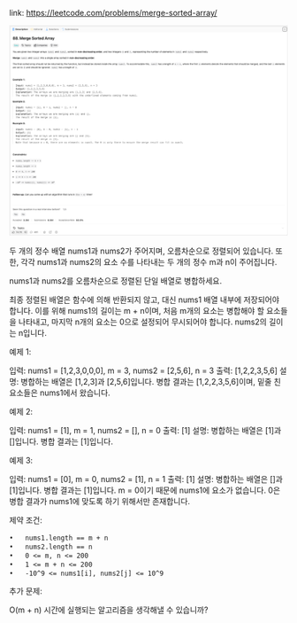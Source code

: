 link: https://leetcode.com/problems/merge-sorted-array/

![img.png](img.png)

두 개의 정수 배열 nums1과 nums2가 주어지며, 오름차순으로 정렬되어 있습니다. 또한, 각각 nums1과 nums2의 요소 수를 나타내는 두 개의 정수 m과 n이 주어집니다.

nums1과 nums2를 오름차순으로 정렬된 단일 배열로 병합하세요.

최종 정렬된 배열은 함수에 의해 반환되지 않고, 대신 nums1 배열 내부에 저장되어야 합니다. 이를 위해 nums1의 길이는 m + n이며, 처음 m개의 요소는 병합해야 할 요소들을 나타내고, 마지막 n개의 요소는 0으로 설정되어 무시되어야 합니다. nums2의 길이는 n입니다.

예제 1:

입력: nums1 = [1,2,3,0,0,0], m = 3, nums2 = [2,5,6], n = 3
출력: [1,2,2,3,5,6]
설명: 병합하는 배열은 [1,2,3]과 [2,5,6]입니다. 병합 결과는 [1,2,2,3,5,6]이며, 밑줄 친 요소들은 nums1에서 왔습니다.

예제 2:

입력: nums1 = [1], m = 1, nums2 = [], n = 0
출력: [1]
설명: 병합하는 배열은 [1]과 []입니다. 병합 결과는 [1]입니다.

예제 3:

입력: nums1 = [0], m = 0, nums2 = [1], n = 1
출력: [1]
설명: 병합하는 배열은 []과 [1]입니다. 병합 결과는 [1]입니다. m = 0이기 때문에 nums1에 요소가 없습니다. 0은 병합 결과가 nums1에 맞도록 하기 위해서만 존재합니다.

제약 조건:

	•	nums1.length == m + n
	•	nums2.length == n
	•	0 <= m, n <= 200
	•	1 <= m + n <= 200
	•	-10^9 <= nums1[i], nums2[j] <= 10^9

추가 문제:

O(m + n) 시간에 실행되는 알고리즘을 생각해낼 수 있습니까?

